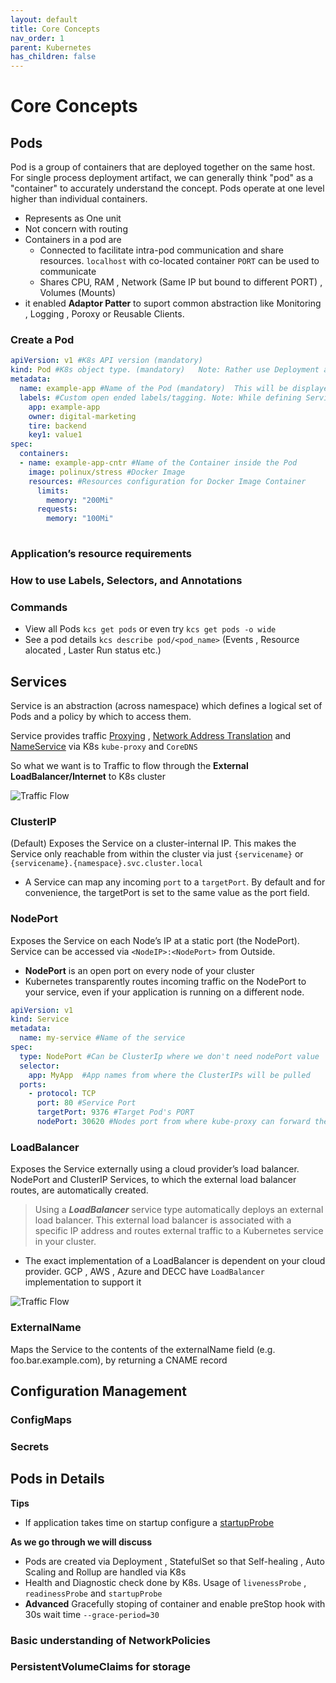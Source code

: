 ```yaml
---
layout: default
title: Core Concepts
nav_order: 1
parent: Kubernetes
has_children: false
---
```

# Core Concepts
## Pods

Pod is a group of containers that are deployed together on the same host. For single process deployment artifact, we can generally think "pod" as a "container" to accurately understand the concept. Pods operate at one level higher than individual containers. 

- Represents as One unit
- Not concern with routing
- Containers in a pod are 
  - Connected to facilitate intra-pod communication and share resources. `localhost` with co-located container `PORT` can be used to communicate
  - Shares CPU, RAM , Network (Same IP but bound to different PORT) , Volumes (Mounts)
- it enabled **Adaptor Patter** to suport common abstraction like Monitoring , Logging , Poroxy or Reusable Clients.

### Create a Pod

```yaml
apiVersion: v1 #K8s API version (mandatory)
kind: Pod #K8s object type. (mandatory)   Note: Rather use Deployment and StatefulSet for Production deployment
metadata:
  name: example-app #Name of the Pod (mandatory)  This will be displayed via `kcs get pods`
  labels: #Custom open ended labels/tagging. Note: While defining Service these will be used as selectors 
    app: example-app
    owner: digital-marketing
    tire: backend
    key1: value1
spec:
  containers:
  - name: example-app-cntr #Name of the Container inside the Pod
    image: polinux/stress #Docker Image
    resources: #Resources configuration for Docker Image Container
      limits:
        memory: "200Mi"
      requests:
        memory: "100Mi"
   
```
### Application’s resource requirements

### How to use Labels, Selectors, and Annotations

### Commands
- View all Pods `kcs get pods` or even try `kcs get pods -o wide`
- See a pod details  `kcs describe pod/<pod_name>` (Events , Resource alocated , Laster Run status etc.)  

## Services
Service is an abstraction (across namespace) which defines a logical set of Pods and a policy by which to access them.

Service provides traffic [Proxying](https://kubernetes.io/docs/concepts/services-networking/service/#ips-and-vips) , [Network Address Translation](https://kubernetes.io/docs/tutorials/services/source-ip/#source-ip-for-services-with-type-nodeport) and [NameService](https://kubernetes.io/docs/concepts/services-networking/dns-pod-service/#a-records) via K8s `kube-proxy` and `CoreDNS`

So what we want is to Traffic to flow through the **External LoadBalancer/Internet** to K8s cluster

![Traffic Flow](https://raw.githubusercontent.com/atishch/handbook/master/assets/k8s/service-high1.png)


### ClusterIP 
(Default) Exposes the Service on a cluster-internal IP. This makes the Service only reachable from within the cluster via just `{servicename}` or `{servicename}.{namespace}.svc.cluster.local`
- A Service can map any incoming `port` to a `targetPort`. By default and for convenience, the targetPort is set to the same value as the port field.

### NodePort
Exposes the Service on each Node’s IP at a static port (the NodePort). Service can be accessed via `<NodeIP>:<NodePort>` from Outside.
- **NodePort** is an open port on every node of your cluster
- Kubernetes transparently routes incoming traffic on the NodePort to your service, even if your application is running on a different node.

```yaml
apiVersion: v1
kind: Service
metadata:
  name: my-service #Name of the service
spec:
  type: NodePort #Can be ClusterIp where we don't need nodePort value  
  selector:
    app: MyApp  #App names from where the ClusterIPs will be pulled 
  ports:
    - protocol: TCP
      port: 80 #Service Port
      targetPort: 9376 #Target Pod's PORT
      nodePort: 30620 #Nodes port from where kube-proxy can forward the traffic
```

### LoadBalancer
Exposes the Service externally using a cloud provider’s load balancer. NodePort and ClusterIP Services, to which the external load balancer routes, are automatically created.

>Using a ***LoadBalancer*** service type automatically deploys an external load balancer. This external load balancer is associated with a specific IP address and routes external traffic to a Kubernetes service in your cluster.

- The exact implementation of a LoadBalancer is dependent on your cloud provider. GCP , AWS , Azure and DECC have `LoadBalancer` implementation to support it 


![Traffic Flow](https://raw.githubusercontent.com/atishch/handbook/master/assets/k8s/service-flow1.png)

### ExternalName
Maps the Service to the contents of the externalName field (e.g. foo.bar.example.com), by returning a CNAME record

## Configuration Management
### ConfigMaps
### Secrets

## Pods in Details

**Tips**
- If application takes time on startup configure a [startupProbe](https://kubernetes.io/docs/tasks/configure-pod-container/configure-liveness-readiness-startup-probes/#define-startup-probes)

**As we go through we will discuss**
- Pods are created via Deployment , StatefulSet so that Self-healing , Auto Scaling and Rollup are handled via K8s
- Health and Diagnostic check done by K8s. Usage of `livenessProbe` , `readinessProbe` and `startupProbe` 
- **Advanced** Gracefully stoping of container and enable preStop hook with 30s wait time `--grace-period=30` 


### Basic understanding of NetworkPolicies
### PersistentVolumeClaims for storage